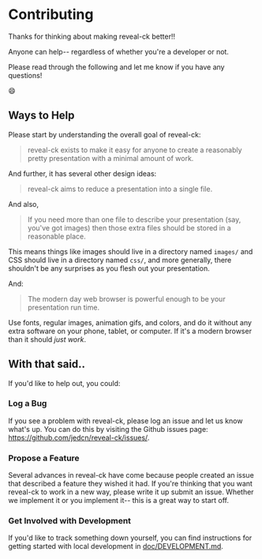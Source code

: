 # Contributing

Thanks for thinking about making reveal-ck better!!

Anyone can help-- regardless of whether you're a developer or not.

Please read through the following and let me know if you have any
questions!

:smile:

## Ways to Help

Please start by understanding the overall goal of reveal-ck:

> reveal-ck exists to make it easy for anyone to create a reasonably
> pretty presentation with a minimal amount of work.

And further, it has several other design ideas:

> reveal-ck aims to reduce a presentation into a single file.

And also,

> If you need more than one file to describe your presentation (say,
> you've got images) then those extra files should be stored in a
> reasonable place.

This means things like images should live in a directory named
`images/` and CSS should live in a directory named `css/`, and more
generally, there shouldn't be any surprises as you flesh out your
presentation.

And:

> The modern day web browser is powerful enough to be your
> presentation run time.

Use fonts, regular images, animation gifs, and colors, and do it
without any extra software on your phone, tablet, or computer. If it's
a modern browser than it should *just work*.

## With that said..

If you'd like to help out, you could:

### Log a Bug

If you see a problem with reveal-ck, please log an issue and let us
know what's up. You can do this by visiting the Github issues page:
https://github.com/jedcn/reveal-ck/issues/.

### Propose a Feature

Several advances in reveal-ck have come because people created an
issue that described a feature they wished it had. If you're thinking
that you want reveal-ck to work in a new way, please write it up
submit an issue. Whether we implement it or you implement it-- this is
a great way to start off.

### Get Involved with Development

If you'd like to track something down yourself, you can find
instructions for getting started with local development in
[doc/DEVELOPMENT.md](doc/DEVELOPMENT.md).
